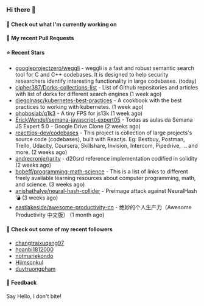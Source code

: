 ### Hi there 👋

#### 👷 Check out what I'm currently working on

#### 🔨 My recent Pull Requests


#### ⭐ Recent Stars

- [googleprojectzero/weggli](https://github.com/googleprojectzero/weggli) - weggli is a fast and robust semantic search tool for C and C&#43;&#43; codebases. It is designed to help security researchers identify interesting functionality in large codebases. (today)
- [cipher387/Dorks-collections-list](https://github.com/cipher387/Dorks-collections-list) - List of Github repositories and articles with list of dorks for different search engines (1 week ago)
- [diegolnasc/kubernetes-best-practices](https://github.com/diegolnasc/kubernetes-best-practices) - A cookbook with the best practices to working with kubernetes. (1 week ago)
- [phoboslab/q1k3](https://github.com/phoboslab/q1k3) - A tiny FPS for js13k (1 week ago)
- [ErickWendel/semana-javascript-expert05](https://github.com/ErickWendel/semana-javascript-expert05) - Todas as aulas da Semana JS Expert 5.0 - Google Drive Clone (2 weeks ago)
- [reacttips-dev/codebases](https://github.com/reacttips-dev/codebases) - This project is collection of large projects&#39;s source code (codebases), built with Reactjs. Eg: Bestbuy, Postman, Trello, Udacity, Coursera, Skillshare, Invision, Intercom, Pipedrive, ... and more. (2 weeks ago)
- [andrecronje/rarity](https://github.com/andrecronje/rarity) - d20srd reference implementation codified in solidity (2 weeks ago)
- [bobeff/programming-math-science](https://github.com/bobeff/programming-math-science) - This is a list of links to different freely available learning resources about computer programming, math, and science. (3 weeks ago)
- [anishathalye/neural-hash-collider](https://github.com/anishathalye/neural-hash-collider) - Preimage attack against NeuralHash 💣 (3 weeks ago)
- [eastlakeside/awesome-productivity-cn](https://github.com/eastlakeside/awesome-productivity-cn) - 绝妙的个人生产力（Awesome Productivity 中文版） (1 month ago)

#### 👯 Check out some of my recent followers

- [changtraixuqang97](https://github.com/changtraixuqang97)
- [hoanbi1812000](https://github.com/hoanbi1812000)
- [notmariekondo](https://github.com/notmariekondo)
- [Hiimsonkul](https://github.com/Hiimsonkul)
- [duytruongpham](https://github.com/duytruongpham)

#### 💬 Feedback

Say Hello, I don't bite!
